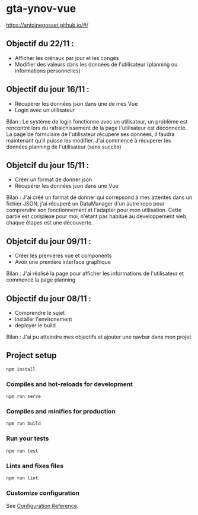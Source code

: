 # gta-ynov-vue
https://antoinegosset.github.io/#/
## Objectif du 22/11 :
 - Afficher les crénaux par jour et les congés
 - Modifier des valeurs dans les données de l'utilisateur (planning ou informations personnelles)
## Objectif du jour 16/11 :
 - Récuperer les données json dans une de mes Vue
 - Login avec un utilisateur
 
 Bilan : Le système de login fonctionne avec un utilisateur, un problème est rencontré lors du rafraichissement de la page l'utilisateur est déconnecté.
 La page de formulaire de l'utilisateur récupere ses données, il faudra maintenant qu'il puisse les modifier.
 J'ai commencé à récuperer les données planning de l'utilisateur (sans succès)
 
## Objetcif du jour 15/11 :

 - Créer un format de donner json
 - Récupérer les données json dans une Vue

Bilan : J'ai créé un format de donner qui correpsond à mes attentes dans un fichier JSON, j'ai récuperé un DataManager d'un autre repo pour comprendre son fonctionnement et l'adapter pour mon utilisation. Cette partie est complexe pour moi, n'étant pas habitué au developpement web, chaque étapes est une découverte. 

## Objetcif du jour 09/11 :

 - Créer les premières vue et components
 - Avoir une première interface graphique

Bilan : J'ai réalisé la page pour afficher les informations de l'utilisateur et commencé la page planning

## Objectif du jour 08/11 :
 - Comprendre le sujet
 - installer l'environement 
 - deployer le build 
 
 Bilan : J'ai pu atteindre mes objectifs et ajouter une navbar dans mon projet

## Project setup
```
npm install
```

### Compiles and hot-reloads for development
```
npm run serve
```

### Compiles and minifies for production
```
npm run build
```

### Run your tests
```
npm run test
```

### Lints and fixes files
```
npm run lint
```

### Customize configuration
See [Configuration Reference](https://cli.vuejs.org/config/).
